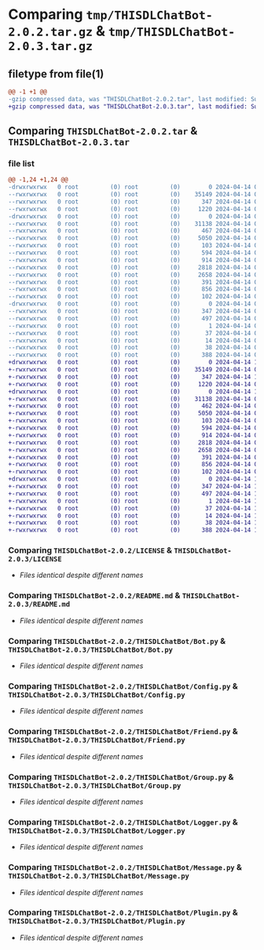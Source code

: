 # Comparing `tmp/THISDLChatBot-2.0.2.tar.gz` & `tmp/THISDLChatBot-2.0.3.tar.gz`

## filetype from file(1)

```diff
@@ -1 +1 @@
-gzip compressed data, was "THISDLChatBot-2.0.2.tar", last modified: Sun Apr 14 09:50:52 2024, max compression
+gzip compressed data, was "THISDLChatBot-2.0.3.tar", last modified: Sun Apr 14 10:01:55 2024, max compression
```

## Comparing `THISDLChatBot-2.0.2.tar` & `THISDLChatBot-2.0.3.tar`

### file list

```diff
@@ -1,24 +1,24 @@
-drwxrwxrwx   0 root         (0) root         (0)        0 2024-04-14 09:50:52.926740 THISDLChatBot-2.0.2/
--rwxrwxrwx   0 root         (0) root         (0)    35149 2024-04-14 03:22:44.000000 THISDLChatBot-2.0.2/LICENSE
--rwxrwxrwx   0 root         (0) root         (0)      347 2024-04-14 09:50:52.926510 THISDLChatBot-2.0.2/PKG-INFO
--rwxrwxrwx   0 root         (0) root         (0)     1220 2024-04-14 09:11:13.000000 THISDLChatBot-2.0.2/README.md
-drwxrwxrwx   0 root         (0) root         (0)        0 2024-04-14 09:50:52.925240 THISDLChatBot-2.0.2/THISDLChatBot/
--rwxrwxrwx   0 root         (0) root         (0)    31138 2024-04-14 09:39:36.000000 THISDLChatBot-2.0.2/THISDLChatBot/Bot.py
--rwxrwxrwx   0 root         (0) root         (0)      467 2024-04-14 03:30:26.000000 THISDLChatBot-2.0.2/THISDLChatBot/CommandProcessor.py
--rwxrwxrwx   0 root         (0) root         (0)     5050 2024-04-14 03:30:26.000000 THISDLChatBot-2.0.2/THISDLChatBot/Config.py
--rwxrwxrwx   0 root         (0) root         (0)      103 2024-04-14 03:30:26.000000 THISDLChatBot-2.0.2/THISDLChatBot/Exceptions.py
--rwxrwxrwx   0 root         (0) root         (0)      594 2024-04-14 03:30:26.000000 THISDLChatBot-2.0.2/THISDLChatBot/Friend.py
--rwxrwxrwx   0 root         (0) root         (0)      914 2024-04-14 03:30:26.000000 THISDLChatBot-2.0.2/THISDLChatBot/Group.py
--rwxrwxrwx   0 root         (0) root         (0)     2818 2024-04-14 03:30:26.000000 THISDLChatBot-2.0.2/THISDLChatBot/Logger.py
--rwxrwxrwx   0 root         (0) root         (0)     2658 2024-04-14 07:43:55.000000 THISDLChatBot-2.0.2/THISDLChatBot/Message.py
--rwxrwxrwx   0 root         (0) root         (0)      391 2024-04-14 03:30:26.000000 THISDLChatBot-2.0.2/THISDLChatBot/MessageProcessor.py
--rwxrwxrwx   0 root         (0) root         (0)      856 2024-04-14 03:30:26.000000 THISDLChatBot-2.0.2/THISDLChatBot/Plugin.py
--rwxrwxrwx   0 root         (0) root         (0)      102 2024-04-14 03:30:26.000000 THISDLChatBot-2.0.2/THISDLChatBot/__init__.py
-drwxrwxrwx   0 root         (0) root         (0)        0 2024-04-14 09:50:52.926203 THISDLChatBot-2.0.2/THISDLChatBot.egg-info/
--rwxrwxrwx   0 root         (0) root         (0)      347 2024-04-14 09:50:52.000000 THISDLChatBot-2.0.2/THISDLChatBot.egg-info/PKG-INFO
--rwxrwxrwx   0 root         (0) root         (0)      497 2024-04-14 09:50:52.000000 THISDLChatBot-2.0.2/THISDLChatBot.egg-info/SOURCES.txt
--rwxrwxrwx   0 root         (0) root         (0)        1 2024-04-14 09:50:52.000000 THISDLChatBot-2.0.2/THISDLChatBot.egg-info/dependency_links.txt
--rwxrwxrwx   0 root         (0) root         (0)       37 2024-04-14 09:50:52.000000 THISDLChatBot-2.0.2/THISDLChatBot.egg-info/requires.txt
--rwxrwxrwx   0 root         (0) root         (0)       14 2024-04-14 09:50:52.000000 THISDLChatBot-2.0.2/THISDLChatBot.egg-info/top_level.txt
--rwxrwxrwx   0 root         (0) root         (0)       38 2024-04-14 09:50:52.926787 THISDLChatBot-2.0.2/setup.cfg
--rwxrwxrwx   0 root         (0) root         (0)      388 2024-04-14 09:50:31.000000 THISDLChatBot-2.0.2/setup.py
+drwxrwxrwx   0 root         (0) root         (0)        0 2024-04-14 10:01:55.266300 THISDLChatBot-2.0.3/
+-rwxrwxrwx   0 root         (0) root         (0)    35149 2024-04-14 03:22:44.000000 THISDLChatBot-2.0.3/LICENSE
+-rwxrwxrwx   0 root         (0) root         (0)      347 2024-04-14 10:01:55.266022 THISDLChatBot-2.0.3/PKG-INFO
+-rwxrwxrwx   0 root         (0) root         (0)     1220 2024-04-14 09:11:13.000000 THISDLChatBot-2.0.3/README.md
+drwxrwxrwx   0 root         (0) root         (0)        0 2024-04-14 10:01:55.264629 THISDLChatBot-2.0.3/THISDLChatBot/
+-rwxrwxrwx   0 root         (0) root         (0)    31138 2024-04-14 09:39:36.000000 THISDLChatBot-2.0.3/THISDLChatBot/Bot.py
+-rwxrwxrwx   0 root         (0) root         (0)      462 2024-04-14 09:53:31.000000 THISDLChatBot-2.0.3/THISDLChatBot/CommandProcessor.py
+-rwxrwxrwx   0 root         (0) root         (0)     5050 2024-04-14 03:30:26.000000 THISDLChatBot-2.0.3/THISDLChatBot/Config.py
+-rwxrwxrwx   0 root         (0) root         (0)      103 2024-04-14 03:30:26.000000 THISDLChatBot-2.0.3/THISDLChatBot/Exceptions.py
+-rwxrwxrwx   0 root         (0) root         (0)      594 2024-04-14 03:30:26.000000 THISDLChatBot-2.0.3/THISDLChatBot/Friend.py
+-rwxrwxrwx   0 root         (0) root         (0)      914 2024-04-14 03:30:26.000000 THISDLChatBot-2.0.3/THISDLChatBot/Group.py
+-rwxrwxrwx   0 root         (0) root         (0)     2818 2024-04-14 03:30:26.000000 THISDLChatBot-2.0.3/THISDLChatBot/Logger.py
+-rwxrwxrwx   0 root         (0) root         (0)     2658 2024-04-14 07:43:55.000000 THISDLChatBot-2.0.3/THISDLChatBot/Message.py
+-rwxrwxrwx   0 root         (0) root         (0)      391 2024-04-14 03:30:26.000000 THISDLChatBot-2.0.3/THISDLChatBot/MessageProcessor.py
+-rwxrwxrwx   0 root         (0) root         (0)      856 2024-04-14 03:30:26.000000 THISDLChatBot-2.0.3/THISDLChatBot/Plugin.py
+-rwxrwxrwx   0 root         (0) root         (0)      102 2024-04-14 03:30:26.000000 THISDLChatBot-2.0.3/THISDLChatBot/__init__.py
+drwxrwxrwx   0 root         (0) root         (0)        0 2024-04-14 10:01:55.265648 THISDLChatBot-2.0.3/THISDLChatBot.egg-info/
+-rwxrwxrwx   0 root         (0) root         (0)      347 2024-04-14 10:01:55.000000 THISDLChatBot-2.0.3/THISDLChatBot.egg-info/PKG-INFO
+-rwxrwxrwx   0 root         (0) root         (0)      497 2024-04-14 10:01:55.000000 THISDLChatBot-2.0.3/THISDLChatBot.egg-info/SOURCES.txt
+-rwxrwxrwx   0 root         (0) root         (0)        1 2024-04-14 10:01:55.000000 THISDLChatBot-2.0.3/THISDLChatBot.egg-info/dependency_links.txt
+-rwxrwxrwx   0 root         (0) root         (0)       37 2024-04-14 10:01:55.000000 THISDLChatBot-2.0.3/THISDLChatBot.egg-info/requires.txt
+-rwxrwxrwx   0 root         (0) root         (0)       14 2024-04-14 10:01:55.000000 THISDLChatBot-2.0.3/THISDLChatBot.egg-info/top_level.txt
+-rwxrwxrwx   0 root         (0) root         (0)       38 2024-04-14 10:01:55.266354 THISDLChatBot-2.0.3/setup.cfg
+-rwxrwxrwx   0 root         (0) root         (0)      388 2024-04-14 10:01:42.000000 THISDLChatBot-2.0.3/setup.py
```

### Comparing `THISDLChatBot-2.0.2/LICENSE` & `THISDLChatBot-2.0.3/LICENSE`

 * *Files identical despite different names*

### Comparing `THISDLChatBot-2.0.2/README.md` & `THISDLChatBot-2.0.3/README.md`

 * *Files identical despite different names*

### Comparing `THISDLChatBot-2.0.2/THISDLChatBot/Bot.py` & `THISDLChatBot-2.0.3/THISDLChatBot/Bot.py`

 * *Files identical despite different names*

### Comparing `THISDLChatBot-2.0.2/THISDLChatBot/Config.py` & `THISDLChatBot-2.0.3/THISDLChatBot/Config.py`

 * *Files identical despite different names*

### Comparing `THISDLChatBot-2.0.2/THISDLChatBot/Friend.py` & `THISDLChatBot-2.0.3/THISDLChatBot/Friend.py`

 * *Files identical despite different names*

### Comparing `THISDLChatBot-2.0.2/THISDLChatBot/Group.py` & `THISDLChatBot-2.0.3/THISDLChatBot/Group.py`

 * *Files identical despite different names*

### Comparing `THISDLChatBot-2.0.2/THISDLChatBot/Logger.py` & `THISDLChatBot-2.0.3/THISDLChatBot/Logger.py`

 * *Files identical despite different names*

### Comparing `THISDLChatBot-2.0.2/THISDLChatBot/Message.py` & `THISDLChatBot-2.0.3/THISDLChatBot/Message.py`

 * *Files identical despite different names*

### Comparing `THISDLChatBot-2.0.2/THISDLChatBot/Plugin.py` & `THISDLChatBot-2.0.3/THISDLChatBot/Plugin.py`

 * *Files identical despite different names*

